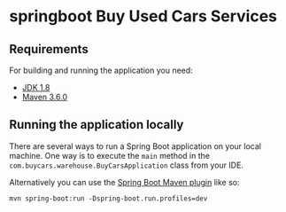 # springboot Buy Used Cars Services

## Requirements

For building and running the application you need:

- [JDK 1.8](hhttps://www.oracle.com/java/technologies/javase/javase-jdk8-downloads.html)
- [Maven 3.6.0](https://maven.apache.org)

## Running the application locally

There are several ways to run a Spring Boot application on your local machine. One way is to execute the `main` method in the `com.buycars.warehouse.BuyCarsApplication` class from your IDE.

Alternatively you can use the [Spring Boot Maven plugin](https://docs.spring.io/spring-boot/docs/current/reference/html/build-tool-plugins-maven-plugin.html) like so:

```shell
mvn spring-boot:run -Dspring-boot.run.profiles=dev
```